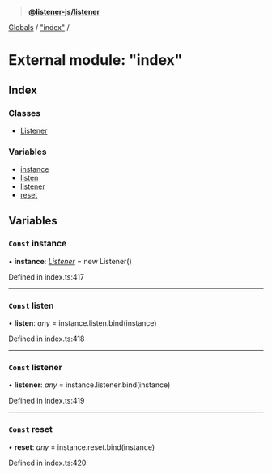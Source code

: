 > **[@listener-js/listener](../README.md)**

[Globals](../globals.md) / ["index"](_index_.md) /

# External module: "index"

## Index

### Classes

* [Listener](../classes/_index_.listener.md)

### Variables

* [instance](_index_.md#const-instance)
* [listen](_index_.md#const-listen)
* [listener](_index_.md#const-listener)
* [reset](_index_.md#const-reset)

## Variables

### `Const` instance

• **instance**: *[Listener](../classes/_index_.listener.md)* =  new Listener()

Defined in index.ts:417

___

### `Const` listen

• **listen**: *any* =  instance.listen.bind(instance)

Defined in index.ts:418

___

### `Const` listener

• **listener**: *any* =  instance.listener.bind(instance)

Defined in index.ts:419

___

### `Const` reset

• **reset**: *any* =  instance.reset.bind(instance)

Defined in index.ts:420